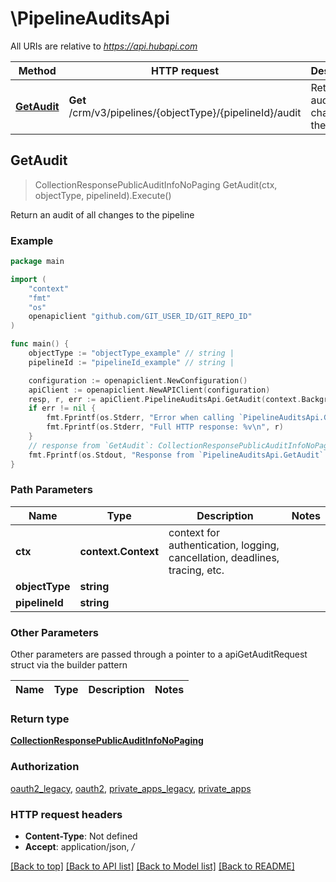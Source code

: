 # \PipelineAuditsApi

All URIs are relative to *https://api.hubapi.com*

Method | HTTP request | Description
------------- | ------------- | -------------
[**GetAudit**](PipelineAuditsApi.md#GetAudit) | **Get** /crm/v3/pipelines/{objectType}/{pipelineId}/audit | Return an audit of all changes to the pipeline



## GetAudit

> CollectionResponsePublicAuditInfoNoPaging GetAudit(ctx, objectType, pipelineId).Execute()

Return an audit of all changes to the pipeline



### Example

```go
package main

import (
    "context"
    "fmt"
    "os"
    openapiclient "github.com/GIT_USER_ID/GIT_REPO_ID"
)

func main() {
    objectType := "objectType_example" // string | 
    pipelineId := "pipelineId_example" // string | 

    configuration := openapiclient.NewConfiguration()
    apiClient := openapiclient.NewAPIClient(configuration)
    resp, r, err := apiClient.PipelineAuditsApi.GetAudit(context.Background(), objectType, pipelineId).Execute()
    if err != nil {
        fmt.Fprintf(os.Stderr, "Error when calling `PipelineAuditsApi.GetAudit``: %v\n", err)
        fmt.Fprintf(os.Stderr, "Full HTTP response: %v\n", r)
    }
    // response from `GetAudit`: CollectionResponsePublicAuditInfoNoPaging
    fmt.Fprintf(os.Stdout, "Response from `PipelineAuditsApi.GetAudit`: %v\n", resp)
}
```

### Path Parameters


Name | Type | Description  | Notes
------------- | ------------- | ------------- | -------------
**ctx** | **context.Context** | context for authentication, logging, cancellation, deadlines, tracing, etc.
**objectType** | **string** |  | 
**pipelineId** | **string** |  | 

### Other Parameters

Other parameters are passed through a pointer to a apiGetAuditRequest struct via the builder pattern


Name | Type | Description  | Notes
------------- | ------------- | ------------- | -------------



### Return type

[**CollectionResponsePublicAuditInfoNoPaging**](CollectionResponsePublicAuditInfoNoPaging.md)

### Authorization

[oauth2_legacy](../README.md#oauth2_legacy), [oauth2](../README.md#oauth2), [private_apps_legacy](../README.md#private_apps_legacy), [private_apps](../README.md#private_apps)

### HTTP request headers

- **Content-Type**: Not defined
- **Accept**: application/json, */*

[[Back to top]](#) [[Back to API list]](../README.md#documentation-for-api-endpoints)
[[Back to Model list]](../README.md#documentation-for-models)
[[Back to README]](../README.md)


